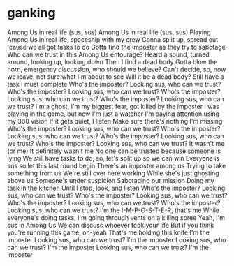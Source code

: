 # ganking
Among Us in real life (sus, sus)
Among Us in real life (sus, sus)
Playing Among Us in real life, spaceship with my crew
Gonna split up, spread out 'cause we all got tasks to do
Gotta find the imposter as they try to sabotage
Who can we trust in this Among Us entourage?
Heard a sound, turned around, looking up, looking down
Then I find a dead body
Gotta blow the horn, emergency discussion, who should we believe?
Can't decide, so, now we leave, not sure what I'm about to see
Will it be a dead body? Still have a task I must complete
Who's the impostеr?
Looking sus, who can we trust?
Who's the imposter?
Looking sus, who can wе trust?
Who's the imposter?
Looking sus, who can we trust?
Who's the imposter?
Looking sus, who can we trust?
I'm a ghost, I'm my biggest fear, got killed by the imposter
I was playing in the game, but now I'm just a watcher
I'm paying attention using my 360 vision
If it gets quiet, I listen
Make sure there's nothing I'm missing
Who's the imposter?
Looking sus, who can we trust?
Who's the imposter?
Looking sus, who can we trust?
Who's the imposter?
Looking sus, who can we trust?
Who's the imposter?
Looking sus, who can we trust?
It wasn't me (or me)
It definitely wasn't me
No one can be trusted because someone is lying
We still have tasks to do, so, let's split up so we can win
Everyone is sus so let this last round begin
There's an imposter among us
Trying to take something from us
We're still over here working
While she's just ghosting above us
Someone's under suspicion
Sabotaging our mission
Doing my task in the kitchen
Until I stop, look, and listen
Who's the imposter?
Looking sus, who can we trust?
Who's the imposter?
Looking sus, who can we trust?
Who's the imposter?
Looking sus, who can we trust?
Who's the imposter?
Looking sus, who can we trust?
I'm the I-M-P-O-S-T-E-R, that's me
While everyone's doing tasks, I'm going through vents on a killing spree
Yeah, I'm sus in Among Us
We can discuss whoever took your life
But if you think you're running this game, oh-yeah
That's me holding this knife
I'm the imposter
Looking sus, who can we trust?
I'm the imposter
Looking sus, who can we trust?
I'm the imposter
Looking sus, who can we trust?
I'm the imposter
